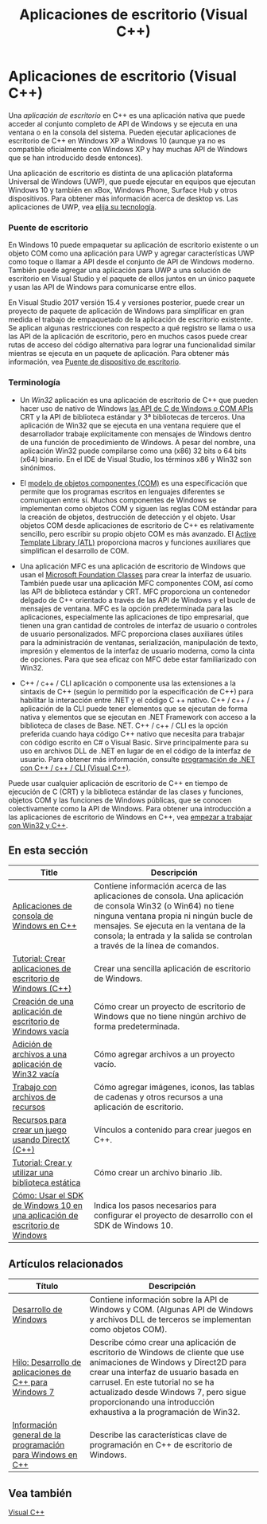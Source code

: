﻿---
title: Aplicaciones de escritorio (Visual C++)
ms.date: 11/04/2016
ms.assetid: a020b534-293c-44e2-aa48-516c43ddeb8f
ms.openlocfilehash: 4576f77f7806787c4ab2a16cc279107ec9af32e5
ms.sourcegitcommit: 0ab61bc3d2b6cfbd52a16c6ab2b97a8ea1864f12
ms.translationtype: MT
ms.contentlocale: es-ES
ms.lasthandoff: 04/23/2019
ms.locfileid: "62345362"
---
# <a name="desktop-applications-visual-c"></a>Aplicaciones de escritorio (Visual C++)

Una *aplicación de escritorio* en C++ es una aplicación nativa que puede acceder al conjunto completo de API de Windows y se ejecuta en una ventana o en la consola del sistema. Pueden ejecutar aplicaciones de escritorio de C++ en Windows XP a Windows 10 (aunque ya no es compatible oficialmente con Windows XP y hay muchas API de Windows que se han introducido desde entonces).

Una aplicación de escritorio es distinta de una aplicación plataforma Universal de Windows (UWP), que puede ejecutar en equipos que ejecutan Windows 10 y también en xBox, Windows Phone, Surface Hub y otros dispositivos. Para obtener más información acerca de desktop vs. Las aplicaciones de UWP, vea [elija su tecnología](/windows/desktop/choose-your-technology).

### <a name="desktop-bridge"></a>Puente de escritorio

En Windows 10 puede empaquetar su aplicación de escritorio existente o un objeto COM como una aplicación para UWP y agregar características UWP como toque o llamar a API desde el conjunto de API de Windows moderno. También puede agregar una aplicación para UWP a una solución de escritorio en Visual Studio y el paquete de ellos juntos en un único paquete y usan las API de Windows para comunicarse entre ellos.

En Visual Studio 2017 versión 15.4 y versiones posterior, puede crear un proyecto de paquete de aplicación de Windows para simplificar en gran medida el trabajo de empaquetado de la aplicación de escritorio existente. Se aplican algunas restricciones con respecto a qué registro se llama o usa las API de la aplicación de escritorio, pero en muchos casos puede crear rutas de acceso del código alternativa para lograr una funcionalidad similar mientras se ejecuta en un paquete de aplicación. Para obtener más información, vea [Puente de dispositivo de escritorio](/windows/uwp/porting/desktop-to-uwp-root).

### <a name="terminology"></a>Terminología

- Un *Win32* aplicación es una aplicación de escritorio de C++ que pueden hacer uso de nativo de Windows [las API de C de Windows o COM APIs](/windows/desktop/apiindex/windows-api-list) CRT y la API de biblioteca estándar y 3ª bibliotecas de terceros. Una aplicación de Win32 que se ejecuta en una ventana requiere que el desarrollador trabaje explícitamente con mensajes de Windows dentro de una función de procedimiento de Windows. A pesar del nombre, una aplicación Win32 puede compilarse como una (x86) 32 bits o 64 bits (x64) binario. En el IDE de Visual Studio, los términos x86 y Win32 son sinónimos.

- El [modelo de objetos componentes (COM)](/windows/desktop/com/the-component-object-model) es una especificación que permite que los programas escritos en lenguajes diferentes se comuniquen entre sí. Muchos componentes de Windows se implementan como objetos COM y siguen las reglas COM estándar para la creación de objetos, destrucción de detección y el objeto.  Usar objetos COM desde aplicaciones de escritorio de C++ es relativamente sencillo, pero escribir su propio objeto COM es más avanzado. El [Active Template Library (ATL)](../atl/atl-com-desktop-components.md) proporciona macros y funciones auxiliares que simplifican el desarrollo de COM.

- Una aplicación MFC es una aplicación de escritorio de Windows que usan el [Microsoft Foundation Classes](../mfc/mfc-desktop-applications.md) para crear la interfaz de usuario. También puede usar una aplicación MFC componentes COM, así como las API de biblioteca estándar y CRT. MFC proporciona un contenedor delgado de C++ orientado a través de las API de Windows y el bucle de mensajes de ventana. MFC es la opción predeterminada para las aplicaciones, especialmente las aplicaciones de tipo empresarial, que tienen una gran cantidad de controles de interfaz de usuario o controles de usuario personalizados. MFC proporciona clases auxiliares útiles para la administración de ventanas, serialización, manipulación de texto, impresión y elementos de la interfaz de usuario moderna, como la cinta de opciones. Para que sea eficaz con MFC debe estar familiarizado con Win32.

- C++ / c++ / CLI aplicación o componente usa las extensiones a la sintaxis de C++ (según lo permitido por la especificación de C++) para habilitar la interacción entre .NET y el código C ++ nativo.  C++ / c++ / aplicación de la CLI puede tener elementos que se ejecutan de forma nativa y elementos que se ejecutan en .NET Framework con acceso a la biblioteca de clases de Base. NET. C++ / c++ / CLI es la opción preferida cuando haya código C++ nativo que necesita para trabajar con código escrito en C# o Visual Basic. Sirve principalmente para su uso en archivos DLL de .NET en lugar de en el código de la interfaz de usuario. Para obtener más información, consulte [programación de .NET con C++ / c++ / CLI (Visual C++)](../dotnet/dotnet-programming-with-cpp-cli-visual-cpp.md).

Puede usar cualquier aplicación de escritorio de C++ en tiempo de ejecución de C (CRT) y la biblioteca estándar de las clases y funciones, objetos COM y las funciones de Windows públicas, que se conocen colectivamente como la API de Windows. Para obtener una introducción a las aplicaciones de escritorio de Windows en C++, vea [empezar a trabajar con Win32 y C++](/windows/desktop/LearnWin32/learn-to-program-for-windows).

## <a name="in-this-section"></a>En esta sección

|Title|Descripción|
|-----------|-----------------|
|[Aplicaciones de consola de Windows en C++](console-applications-in-visual-cpp.md)|Contiene información acerca de las aplicaciones de consola. Una aplicación de consola Win32 (o Win64) no tiene ninguna ventana propia ni ningún bucle de mensajes. Se ejecuta en la ventana de la consola; la entrada y la salida se controlan a través de la línea de comandos.|
|[Tutorial: Crear aplicaciones de escritorio de Windows (C++)](walkthrough-creating-windows-desktop-applications-cpp.md)|Crear una sencilla aplicación de escritorio de Windows.|
|[Creación de una aplicación de escritorio de Windows vacía](creating-an-empty-windows-desktop-application.md)|Cómo crear un proyecto de escritorio de Windows que no tiene ningún archivo de forma predeterminada.|
|[Adición de archivos a una aplicación de Win32 vacía](adding-files-to-an-empty-win32-applications.md)|Cómo agregar archivos a un proyecto vacío.|
|[Trabajo con archivos de recursos](working-with-resource-files.md)|Cómo agregar imágenes, iconos, las tablas de cadenas y otros recursos a una aplicación de escritorio.|
|[Recursos para crear un juego usando DirectX (C++)](resources-for-creating-a-game-using-directx.md)|Vínculos a contenido para crear juegos en C++.|
|[Tutorial: Crear y utilizar una biblioteca estática](walkthrough-creating-and-using-a-static-library-cpp.md)|Cómo crear un archivo binario .lib.|
|[Cómo: Usar el SDK de Windows 10 en una aplicación de escritorio de Windows](how-to-use-the-windows-10-sdk-in-a-windows-desktop-application.md)|Indica los pasos necesarios para configurar el proyecto de desarrollo con el SDK de Windows 10.|

## <a name="related-articles"></a>Artículos relacionados

|Título|Descripción|
|-----------|-----------------|
|[Desarrollo de Windows](/windows/desktop/index)|Contiene información sobre la API de Windows y COM. (Algunas API de Windows y archivos DLL de terceros se implementan como objetos COM).|
|[Hilo: Desarrollo de aplicaciones de C++ para Windows 7](https://msdn.microsoft.com/library/windows/desktop/ff708696.aspx)|Describe cómo crear una aplicación de escritorio de Windows de cliente que use animaciones de Windows y Direct2D para crear una interfaz de usuario basada en carrusel.  En este tutorial no se ha actualizado desde Windows 7, pero sigue proporcionando una introducción exhaustiva a la programación de Win32.|
|[Información general de la programación para Windows en C++](overview-of-windows-programming-in-cpp.md)|Describe las características clave de programación en C++ de escritorio de Windows.|

## <a name="see-also"></a>Vea también

[Visual C++](../overview/visual-cpp-in-visual-studio.md)
